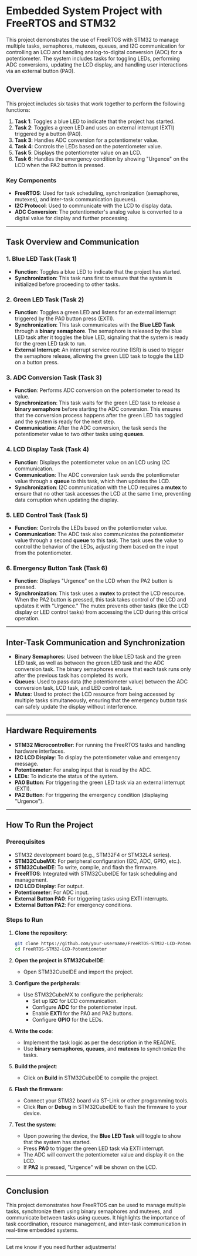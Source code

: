 # Embedded System Project with FreeRTOS and STM32

This project demonstrates the use of FreeRTOS with STM32 to manage multiple tasks, semaphores, mutexes, queues, and I2C communication for controlling an LCD and handling analog-to-digital conversion (ADC) for a potentiometer. The system includes tasks for toggling LEDs, performing ADC conversions, updating the LCD display, and handling user interactions via an external button (PA0).

## Overview

This project includes six tasks that work together to perform the following functions:

1. **Task 1**: Toggles a blue LED to indicate that the project has started.
2. **Task 2**: Toggles a green LED and uses an external interrupt (EXTI) triggered by a button (PA0).
3. **Task 3**: Handles ADC conversion for a potentiometer value.
4. **Task 4**: Controls the LEDs based on the potentiometer value.
5. **Task 5**: Displays the potentiometer value on an LCD.
6. **Task 6**: Handles the emergency condition by showing "Urgence" on the LCD when the PA2 button is pressed.

### Key Components

- **FreeRTOS**: Used for task scheduling, synchronization (semaphores, mutexes), and inter-task communication (queues).
- **I2C Protocol**: Used to communicate with the LCD to display data.
- **ADC Conversion**: The potentiometer's analog value is converted to a digital value for display and further processing.

---

## Task Overview and Communication

### 1. **Blue LED Task (Task 1)**  
- **Function**: Toggles a blue LED to indicate that the project has started.  
- **Synchronization**: This task runs first to ensure that the system is initialized before proceeding to other tasks.

### 2. **Green LED Task (Task 2)**  
- **Function**: Toggles a green LED and listens for an external interrupt triggered by the PA0 button press (EXTI).  
- **Synchronization**: This task communicates with the **Blue LED Task** through a **binary semaphore**. The semaphore is released by the blue LED task after it toggles the blue LED, signaling that the system is ready for the green LED task to run.  
- **External Interrupt**: An interrupt service routine (ISR) is used to trigger the semaphore release, allowing the green LED task to toggle the LED on a button press.

### 3. **ADC Conversion Task (Task 3)**  
- **Function**: Performs ADC conversion on the potentiometer to read its value.  
- **Synchronization**: This task waits for the green LED task to release a **binary semaphore** before starting the ADC conversion. This ensures that the conversion process happens after the green LED has toggled and the system is ready for the next step.  
- **Communication**: After the ADC conversion, the task sends the potentiometer value to two other tasks using **queues**.

### 4. **LCD Display Task (Task 4)**  
- **Function**: Displays the potentiometer value on an LCD using I2C communication.  
- **Communication**: The ADC conversion task sends the potentiometer value through a **queue** to this task, which then updates the LCD.  
- **Synchronization**: I2C communication with the LCD requires a **mutex** to ensure that no other task accesses the LCD at the same time, preventing data corruption when updating the display.

### 5. **LED Control Task (Task 5)**  
- **Function**: Controls the LEDs based on the potentiometer value.  
- **Communication**: The ADC task also communicates the potentiometer value through a second **queue** to this task. The task uses the value to control the behavior of the LEDs, adjusting them based on the input from the potentiometer.

### 6. **Emergency Button Task (Task 6)**  
- **Function**: Displays "Urgence" on the LCD when the PA2 button is pressed.  
- **Synchronization**: This task uses a **mutex** to protect the LCD resource. When the PA2 button is pressed, this task takes control of the LCD and updates it with "Urgence." The mutex prevents other tasks (like the LCD display or LED control tasks) from accessing the LCD during this critical operation.

---

## Inter-Task Communication and Synchronization

- **Binary Semaphores**: Used between the blue LED task and the green LED task, as well as between the green LED task and the ADC conversion task. The binary semaphores ensure that each task runs only after the previous task has completed its work.
- **Queues**: Used to pass data (the potentiometer value) between the ADC conversion task, LCD task, and LED control task.
- **Mutex**: Used to protect the LCD resource from being accessed by multiple tasks simultaneously, ensuring that the emergency button task can safely update the display without interference.

---

## Hardware Requirements

- **STM32 Microcontroller**: For running the FreeRTOS tasks and handling hardware interfaces.
- **I2C LCD Display**: To display the potentiometer value and emergency message.
- **Potentiometer**: For analog input that is read by the ADC.
- **LEDs**: To indicate the status of the system.
- **PA0 Button**: For triggering the green LED task via an external interrupt (EXTI).
- **PA2 Button**: For triggering the emergency condition (displaying "Urgence").

---

## How To Run the Project

### Prerequisites

- STM32 development board (e.g., STM32F4 or STM32L4 series).
- **STM32CubeMX**: For peripheral configuration (I2C, ADC, GPIO, etc.).
- **STM32CubeIDE**: To write, compile, and flash the firmware.
- **FreeRTOS**: Integrated with STM32CubeIDE for task scheduling and management.
- **I2C LCD Display**: For output.
- **Potentiometer**: For ADC input.
- **External Button PA0**: For triggering tasks using EXTI interrupts.
- **External Button PA2**: For emergency conditions.

### Steps to Run

1. **Clone the repository**:
    ```bash
    git clone https://github.com/your-username/FreeRTOS-STM32-LCD-Potentiometer.git
    cd FreeRTOS-STM32-LCD-Potentiometer
    ```

2. **Open the project in STM32CubeIDE**:
    - Open STM32CubeIDE and import the project.

3. **Configure the peripherals**:
    - Use STM32CubeMX to configure the peripherals:
        - Set up **I2C** for LCD communication.
        - Configure **ADC** for the potentiometer input.
        - Enable **EXTI** for the PA0 and PA2 buttons.
        - Configure **GPIO** for the LEDs.

4. **Write the code**:
    - Implement the task logic as per the description in the README.
    - Use **binary semaphores**, **queues**, and **mutexes** to synchronize the tasks.

5. **Build the project**:
    - Click on **Build** in STM32CubeIDE to compile the project.

6. **Flash the firmware**:
    - Connect your STM32 board via ST-Link or other programming tools.
    - Click **Run** or **Debug** in STM32CubeIDE to flash the firmware to your device.

7. **Test the system**:
    - Upon powering the device, the **Blue LED Task** will toggle to show that the system has started.
    - Press **PA0** to trigger the green LED task via EXTI interrupt.
    - The ADC will convert the potentiometer value and display it on the LCD.
    - If **PA2** is pressed, "Urgence" will be shown on the LCD.

---

## Conclusion

This project demonstrates how FreeRTOS can be used to manage multiple tasks, synchronize them using binary semaphores and mutexes, and communicate between tasks using queues. It highlights the importance of task coordination, resource management, and inter-task communication in real-time embedded systems.

---

Let me know if you need further adjustments!
